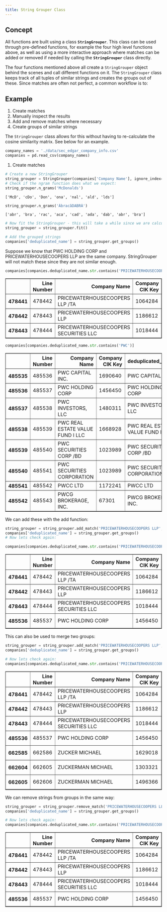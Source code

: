 ```yaml
---
title: String Grouper Class
---
```


## Concept 

All functions are built using a class **`StringGrouper`**. This class can be used through pre-defined functions, for example the four high level functions above, as well as using a more interactive approach where matches can be added or removed if needed by calling the **`StringGrouper`** class directly.
   

The four functions mentioned above all create a `StringGrouper` object behind the scenes and call different functions on it. The `StringGrouper` class keeps track of all tuples of similar strings and creates the groups out of these. Since matches are often not perfect, a common workflow is to:

## Example

1. Create matches
2. Manually inspect the results
3. Add and remove matches where necessary
4. Create groups of similar strings

The `StringGrouper` class allows for this without having to re-calculate the cosine similarity matrix. See below for an example. 


```python
company_names = './data/sec_edgar_company_info.csv'
companies = pd.read_csv(company_names)
```

1. Create matches


```python
# Create a new StringGrouper
string_grouper = StringGrouper(companies['Company Name'], ignore_index=True)
# Check if the ngram function does what we expect:
string_grouper.n_grams('McDonalds')
```

    ['McD', 'cDo', 'Don', 'ona', 'nal', 'ald', 'lds']

```python
string_grouper.n_grams('ÀbracâDABRÀ')
```
  
    ['abr', 'bra', 'rac', 'aca', 'cad', 'ada', 'dab', 'abr', 'bra']

```python
# Now fit the StringGrouper - this will take a while since we are calculating cosine similarities on 600k strings
string_grouper = string_grouper.fit()
```

```python
# Add the grouped strings
companies['deduplicated_name'] = string_grouper.get_groups()
```

Suppose we know that PWC HOLDING CORP and PRICEWATERHOUSECOOPERS LLP are the same company. StringGrouper will not match these since they are not similar enough. 


```python
companies[companies.deduplicated_name.str.contains('PRICEWATERHOUSECOOPERS LLP')]
```


<div>
<table border="1" class="dataframe">
  <thead>
    <tr style="text-align: right;">
      <th></th>
      <th>Line Number</th>
      <th>Company Name</th>
      <th>Company CIK Key</th>
      <th>deduplicated_name</th>
    </tr>
  </thead>
  <tbody>
    <tr>
      <th>478441</th>
      <td>478442</td>
      <td>PRICEWATERHOUSECOOPERS LLP                              /TA</td>
      <td>1064284</td>
      <td>PRICEWATERHOUSECOOPERS LLP                              /TA</td>
    </tr>
    <tr>
      <th>478442</th>
      <td>478443</td>
      <td>PRICEWATERHOUSECOOPERS LLP</td>
      <td>1186612</td>
      <td>PRICEWATERHOUSECOOPERS LLP                              /TA</td>
    </tr>
    <tr>
      <th>478443</th>
      <td>478444</td>
      <td>PRICEWATERHOUSECOOPERS SECURITIES LLC</td>
      <td>1018444</td>
      <td>PRICEWATERHOUSECOOPERS LLP                              /TA</td>
    </tr>
  </tbody>
</table>
</div>


```python
companies[companies.deduplicated_name.str.contains('PWC')]
```


<div>
<table border="1" class="dataframe">
  <thead>
    <tr style="text-align: right;">
      <th></th>
      <th>Line Number</th>
      <th>Company Name</th>
      <th>Company CIK Key</th>
      <th>deduplicated_name</th>
    </tr>
  </thead>
  <tbody>
    <tr>
      <th>485535</th>
      <td>485536</td>
      <td>PWC CAPITAL INC.</td>
      <td>1690640</td>
      <td>PWC CAPITAL INC.</td>
    </tr>
    <tr>
      <th>485536</th>
      <td>485537</td>
      <td>PWC HOLDING CORP</td>
      <td>1456450</td>
      <td>PWC HOLDING CORP</td>
    </tr>
    <tr>
      <th>485537</th>
      <td>485538</td>
      <td>PWC INVESTORS, LLC</td>
      <td>1480311</td>
      <td>PWC INVESTORS, LLC</td>
    </tr>
    <tr>
      <th>485538</th>
      <td>485539</td>
      <td>PWC REAL ESTATE VALUE FUND I LLC</td>
      <td>1668928</td>
      <td>PWC REAL ESTATE VALUE FUND I LLC</td>
    </tr>
    <tr>
      <th>485539</th>
      <td>485540</td>
      <td>PWC SECURITIES CORP                                     /BD</td>
      <td>1023989</td>
      <td>PWC SECURITIES CORP                                     /BD</td>
    </tr>
    <tr>
      <th>485540</th>
      <td>485541</td>
      <td>PWC SECURITIES CORPORATION</td>
      <td>1023989</td>
      <td>PWC SECURITIES CORPORATION</td>
    </tr>
    <tr>
      <th>485541</th>
      <td>485542</td>
      <td>PWCC LTD</td>
      <td>1172241</td>
      <td>PWCC LTD</td>
    </tr>
    <tr>
      <th>485542</th>
      <td>485543</td>
      <td>PWCG BROKERAGE, INC.</td>
      <td>67301</td>
      <td>PWCG BROKERAGE, INC.</td>
    </tr>
  </tbody>
</table>
</div>


We can add these with the add function:


```python
string_grouper = string_grouper.add_match('PRICEWATERHOUSECOOPERS LLP', 'PWC HOLDING CORP')
companies['deduplicated_name'] = string_grouper.get_groups()
# Now lets check again:

companies[companies.deduplicated_name.str.contains('PRICEWATERHOUSECOOPERS LLP')]
```


<div>
<table border="1" class="dataframe">
  <thead>
    <tr style="text-align: right;">
      <th></th>
      <th>Line Number</th>
      <th>Company Name</th>
      <th>Company CIK Key</th>
      <th>deduplicated_name</th>
    </tr>
  </thead>
  <tbody>
    <tr>
      <th>478441</th>
      <td>478442</td>
      <td>PRICEWATERHOUSECOOPERS LLP                              /TA</td>
      <td>1064284</td>
      <td>PRICEWATERHOUSECOOPERS LLP                              /TA</td>
    </tr>
    <tr>
      <th>478442</th>
      <td>478443</td>
      <td>PRICEWATERHOUSECOOPERS LLP</td>
      <td>1186612</td>
      <td>PRICEWATERHOUSECOOPERS LLP                              /TA</td>
    </tr>
    <tr>
      <th>478443</th>
      <td>478444</td>
      <td>PRICEWATERHOUSECOOPERS SECURITIES LLC</td>
      <td>1018444</td>
      <td>PRICEWATERHOUSECOOPERS LLP                              /TA</td>
    </tr>
    <tr>
      <th>485536</th>
      <td>485537</td>
      <td>PWC HOLDING CORP</td>
      <td>1456450</td>
      <td>PRICEWATERHOUSECOOPERS LLP                              /TA</td>
    </tr>
  </tbody>
</table>
</div>


This can also be used to merge two groups:


```python
string_grouper = string_grouper.add_match('PRICEWATERHOUSECOOPERS LLP', 'ZUCKER MICHAEL')
companies['deduplicated_name'] = string_grouper.get_groups()

# Now lets check again:
companies[companies.deduplicated_name.str.contains('PRICEWATERHOUSECOOPERS LLP')]
```


<div>
<table border="1" class="dataframe">
  <thead>
    <tr style="text-align: right;">
      <th></th>
      <th>Line Number</th>
      <th>Company Name</th>
      <th>Company CIK Key</th>
      <th>deduplicated_name</th>
    </tr>
  </thead>
  <tbody>
    <tr>
      <th>478441</th>
      <td>478442</td>
      <td>PRICEWATERHOUSECOOPERS LLP                              /TA</td>
      <td>1064284</td>
      <td>PRICEWATERHOUSECOOPERS LLP                              /TA</td>
    </tr>
    <tr>
      <th>478442</th>
      <td>478443</td>
      <td>PRICEWATERHOUSECOOPERS LLP</td>
      <td>1186612</td>
      <td>PRICEWATERHOUSECOOPERS LLP                              /TA</td>
    </tr>
    <tr>
      <th>478443</th>
      <td>478444</td>
      <td>PRICEWATERHOUSECOOPERS SECURITIES LLC</td>
      <td>1018444</td>
      <td>PRICEWATERHOUSECOOPERS LLP                              /TA</td>
    </tr>
    <tr>
      <th>485536</th>
      <td>485537</td>
      <td>PWC HOLDING CORP</td>
      <td>1456450</td>
      <td>PRICEWATERHOUSECOOPERS LLP                              /TA</td>
    </tr>
    <tr>
      <th>662585</th>
      <td>662586</td>
      <td>ZUCKER MICHAEL</td>
      <td>1629018</td>
      <td>PRICEWATERHOUSECOOPERS LLP                              /TA</td>
    </tr>
    <tr>
      <th>662604</th>
      <td>662605</td>
      <td>ZUCKERMAN MICHAEL</td>
      <td>1303321</td>
      <td>PRICEWATERHOUSECOOPERS LLP                              /TA</td>
    </tr>
    <tr>
      <th>662605</th>
      <td>662606</td>
      <td>ZUCKERMAN MICHAEL</td>
      <td>1496366</td>
      <td>PRICEWATERHOUSECOOPERS LLP                              /TA</td>
    </tr>
  </tbody>
</table>
</div>


We can remove strings from groups in the same way:


```python
string_grouper = string_grouper.remove_match('PRICEWATERHOUSECOOPERS LLP', 'ZUCKER MICHAEL')
companies['deduplicated_name'] = string_grouper.get_groups()

# Now lets check again:
companies[companies.deduplicated_name.str.contains('PRICEWATERHOUSECOOPERS LLP')]
```


<div>
<table border="1" class="dataframe">
  <thead>
    <tr style="text-align: right;">
      <th></th>
      <th>Line Number</th>
      <th>Company Name</th>
      <th>Company CIK Key</th>
      <th>deduplicated_name</th>
    </tr>
  </thead>
  <tbody>
    <tr>
      <th>478441</th>
      <td>478442</td>
      <td>PRICEWATERHOUSECOOPERS LLP                              /TA</td>
      <td>1064284</td>
      <td>PRICEWATERHOUSECOOPERS LLP                              /TA</td>
    </tr>
    <tr>
      <th>478442</th>
      <td>478443</td>
      <td>PRICEWATERHOUSECOOPERS LLP</td>
      <td>1186612</td>
      <td>PRICEWATERHOUSECOOPERS LLP                              /TA</td>
    </tr>
    <tr>
      <th>478443</th>
      <td>478444</td>
      <td>PRICEWATERHOUSECOOPERS SECURITIES LLC</td>
      <td>1018444</td>
      <td>PRICEWATERHOUSECOOPERS LLP                              /TA</td>
    </tr>
    <tr>
      <th>485536</th>
      <td>485537</td>
      <td>PWC HOLDING CORP</td>
      <td>1456450</td>
      <td>PRICEWATERHOUSECOOPERS LLP                              /TA</td>
    </tr>
  </tbody>
</table>
</div>

